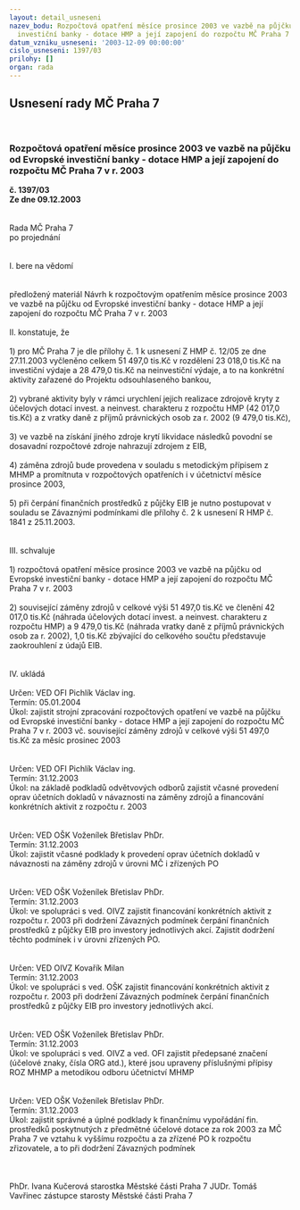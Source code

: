 ```yaml
---
layout: detail_usneseni
nazev_bodu: Rozpočtová opatření měsíce prosince 2003 ve vazbě na půjčku od Evropské
  investiční banky - dotace HMP a její zapojení do rozpočtu MČ Praha 7 v r. 2003
datum_vzniku_usneseni: '2003-12-09 00:00:00'
cislo_usneseni: 1397/03
prilohy: []
organ: rada
---
```

<div id="ucUsn_pList" class="usn">
	<span><h2>Usnesení rady MČ Praha 7 </h2>
<br></span><div class="standBody">
<span><h3>Rozpočtová opatření měsíce prosince 2003 ve vazbě na půjčku od Evropské investiční banky - dotace HMP a její zapojení do rozpočtu MČ Praha 7 v r. 2003</h3></span><div class="center">
		<strong>č. 1397/03</strong><br>
	</div>
<div class="center">
		<strong>Ze dne 09.12.2003</strong><br><br>
	</div>
<br>Rada MČ Praha 7<br>po projednání<br><br><br>I.	bere na vědomí<br><br> <br>předložený materiál  Návrh k rozpočtovým opatřením měsíce prosince 2003 ve vazbě na půjčku od Evropské investiční banky - dotace HMP a její zapojení do rozpočtu MČ Praha 7 v r. 2003<br><br>II.	konstatuje, že <br><br>1) pro MČ Praha 7 je dle přílohy č. 1 k usnesení Z HMP č. 12/05 ze dne 27.11.2003 vyčleněno celkem 51 497,0 tis.Kč v rozdělení 23 018,0 tis.Kč na investiční výdaje a 28 479,0 tis.Kč na neinvestiční výdaje, a to na konkrétní aktivity zařazené do  Projektu odsouhlaseného bankou,<br><br>2) vybrané aktivity byly v rámci urychlení jejich realizace zdrojově kryty z účelových dotací invest. a neinvest. charakteru z rozpočtu HMP  (42 017,0 tis.Kč) a z vratky daně z příjmů právnických osob za r. 2002 (9 479,0 tis.Kč),<br><br>3) ve vazbě na získání jiného zdroje krytí likvidace následků povodní se dosavadní rozpočtové zdroje nahrazují zdrojem z EIB,<br><br>4) záměna zdrojů bude provedena v souladu s metodickým přípisem z MHMP a promítnuta v rozpočtových opatřeních  i v účetnictví měsíce prosince 2003, <br><br>5) při čerpání finančních prostředků z půjčky EIB je nutno postupovat v souladu se Závaznými podmínkami dle přílohy č. 2 k usnesení R HMP č. 1841 z 25.11.2003.<br><br><br>III.	schvaluje <br><br>1) rozpočtová opatření měsíce prosince 2003 ve vazbě na půjčku od Evropské investiční banky - dotace HMP a její zapojení do rozpočtu MČ Praha 7 v r. 2003 <br><br>2) související  záměny zdrojů v celkové výši 51 497,0 tis.Kč ve členění 42 017,0 tis.Kč (náhrada účelových dotací invest. a neinvest. charakteru z rozpočtu HMP) a 9 479,0 tis.Kč (náhrada  vratky daně z příjmů právnických osob za r. 2002), 1,0 tis.Kč zbývající do celkového součtu představuje zaokrouhlení z údajů EIB. <br><br><br>IV.	ukládá <br><br>Určen:	VED OFI Pichlík Václav ing.<br>Termín: 05.01.2004<br>Úkol:	zajistit strojní zpracování rozpočtových opatření ve  vazbě na půjčku od Evropské investiční banky - dotace HMP a její zapojení do rozpočtu MČ Praha 7 v r. 2003 vč.  související  záměny zdrojů v celkové výši 51 497,0 tis.Kč za měsíc prosinec 2003<br> <br><br>Určen:	VED OFI Pichlík Václav ing.<br>Termín: 31.12.2003<br>Úkol:	na základě podkladů odvětvových odborů zajistit včasné provedení oprav účetních dokladů v návaznosti na záměny zdrojů a financování konkrétních aktivit z rozpočtu r. 2003 <br> <br><br>Určen:	VED OŠK Voženílek Břetislav PhDr.<br>Termín: 31.12.2003<br>Úkol:	zajistit včasné podklady k provedení oprav účetních dokladů v návaznosti na záměny zdrojů v úrovni MČ i zřízených PO<br> <br><br>Určen:	VED OŠK Voženílek Břetislav PhDr.<br>Termín: 31.12.2003<br>Úkol:	ve spolupráci s ved. OIVZ zajistit financování konkrétních aktivit z rozpočtu r. 2003 při dodržení Závazných podmínek čerpání finančních prostředků z půjčky EIB pro investory jednotlivých akcí. Zajistit dodržení těchto podmínek i v úrovni zřízených PO.<br> <br><br>Určen:	VED OIVZ Kovařík Milan<br>Termín: 31.12.2003<br>Úkol:	ve spolupráci s ved. OŠK zajistit financování konkrétních aktivit z rozpočtu r. 2003 při dodržení Závazných podmínek čerpání finančních prostředků z půjčky EIB pro investory jednotlivých akcí. <br> <br><br>Určen:	VED OŠK Voženílek Břetislav PhDr.<br>Termín: 31.12.2003<br>Úkol:	ve spolupráci s ved. OIVZ a ved. OFI   zajistit předepsané značení (účelové znaky, čísla ORG atd.), které jsou upraveny příslušnými přípisy ROZ MHMP a metodikou odboru účetnictví MHMP<br> <br><br>Určen:	VED OŠK Voženílek Břetislav PhDr.<br>Termín: 31.12.2003<br>Úkol:	zajistit správné a úplné podklady k finančnímu vypořádání fin. prostředků poskytnutých z předmětné účelové dotace za rok 2003 za MČ Praha 7 ve vztahu k vyššímu rozpočtu a za zřízené PO k rozpočtu zřizovatele, a to při dodržení  Závazných podmínek<br> <br> <br>	<br>PhDr. Ivana Kučerová starostka Městské části Praha 7	 JUDr. Tomáš Vavřinec zástupce starosty Městské části Praha 7<br>	<br><br>
</div>
</div>
